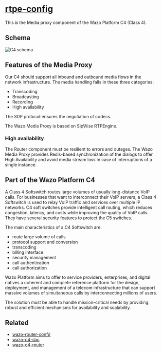 # [rtpe-config](https://github.com/wazo-platform/wazo-rtpe-config)

This is the Media proxy component of the Wazo Platform C4 (Class 4).

## Schema

![C4 schema](diagram-c4.svg)

## Features of the Media Proxy

Our C4 should support all inbound and outbound media flows in the network infrastructure. The media handling falls in these three categories:

* Transcoding
* Broadcasting
* Recording
* High availability

The SDP protocol ensures the negotiation of codecs.

The Wazo Media Proxy is based on SipWise RTPEngine.

### High availability

The Router component must be resilient to errors and outages. The Wazo Media Proxy provides Redis-based synchronization of the dialogs to offer High Availability and avoid media stream loss in case of interruptions of a single instance.

## Part of the Wazo Platform C4

A Class 4 Softswitch routes large volumes of usually long-distance VoIP calls. For businesses that want to interconnect their VoIP servers, a Class 4 Softswitch is used to relay VoIP traffic and services over multiple IP networks. C4 soft switches provide intelligent call routing, which reduces congestion, latency, and costs while improving the quality of VoIP calls. They have several security features to protect the C5 switches.

The main characteristics of a C4 Softswitch are:

* route large volume of calls
* protocol support and conversion
* transcoding
* billing interface
* security management
* call authentication
* call authorization

Wazo Platform aims to offer to service providers, enterprises, and digital natives a coherent and complete reference platform for the design, deployment, and management of a telecom infrastructure that can support massive volumes of simultaneous calls by interconnecting millions of users.

The solution must be able to handle mission-critical needs by providing robust and efficient mechanisms for availability and scalability.

## Related

* [wazo-router-confd](router-confd.html)
* [wazo-c4-sbc](c4-sbc.html)
* [wazo-c4-router](c4-router.html)
